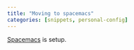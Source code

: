 ```yaml
---
title: "Moving to spacemacs"
categories: [snippets, personal-config]
---
```


[Spacemacs](https://www.spacemacs.org/#) is setup.

